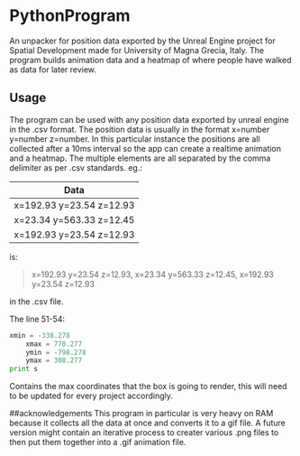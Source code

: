 # PythonProgram
An unpacker for position data exported by the Unreal Engine project for Spatial Development made for University of Magna Grecia, Italy. The program builds animation data and a heatmap of where people have walked as data for later review.

## Usage
The program can be used with any position data exported by unreal engine in the .csv format. The position data is usually in the format x=number y=number z=number. In this particular instance the positions are all collected after a 10ms interval so the app can create a realtime animation and a heatmap. The multiple elements are all separated by the comma delimiter as per .csv standards.
eg.:

| Data                     |
| ------------------------ |
| x=192.93 y=23.54 z=12.93 |
| x=23.34 y=563.33 z=12.45 |
| x=192.93 y=23.54 z=12.93 |

is:

> x=192.93 y=23.54 z=12.93, x=23.34 y=563.33 z=12.45, x=192.93 y=23.54 z=12.93

in the .csv file.

The line 51-54:
```python
xmin = -338.278
    xmax = 778.277
    ymin = -798.278
    ymax = 308.277
print s
```
Contains the max coordinates that the box is going to render, this will need to be updated for every project accordingly.

##acknowledgements
This program in particular is very heavy on RAM because it collects all the data at once and converts it to a gif file. A future version might contain an iterative process to creater various .png files to then put them together into a .gif animation file.

